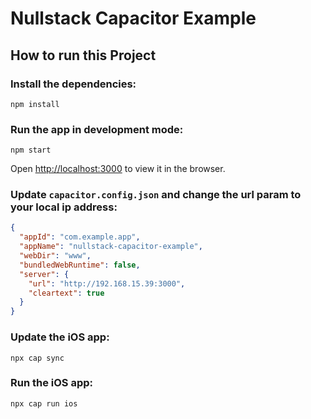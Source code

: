 # Nullstack Capacitor Example

## How to run this Project

### Install the dependencies:

`npm install`

### Run the app in development mode:

`npm start`

Open [http://localhost:3000](http://localhost:3000) to view it in the browser.

### Update ``capacitor.config.json`` and change the url param to your local ip address:
```json
{
  "appId": "com.example.app",
  "appName": "nullstack-capacitor-example",
  "webDir": "www",
  "bundledWebRuntime": false,
  "server": {
    "url": "http://192.168.15.39:3000",
    "cleartext": true
  }
}
```

### Update the iOS app:

`npx cap sync`

### Run the iOS app:

`npx cap run ios`

